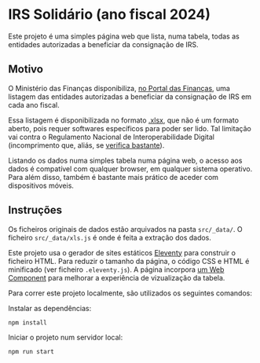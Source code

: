 # IRS Solidário (ano fiscal 2024)

Este projeto é uma simples página web que lista, numa tabela, todas as entidades autorizadas a beneficiar da consignação de IRS.

## Motivo

O Ministério das Finanças disponibiliza, [no Portal das Finanças](https://info.portaldasfinancas.gov.pt/pt/apoio_contribuinte/IRS/Pages/IRS_entidades_beneficiarias_consignacao.aspx), uma listagem das entidades autorizadas a beneficiar da consignação de IRS em cada ano fiscal.

Essa listagem é disponibilizada no formato [.xlsx](https://en.wikipedia.org/wiki/Microsoft_Excel#File_formats), que não é um formato aberto, pois requer softwares específicos para poder ser lido. Tal limitação vai contra o Regulamento Nacional de Interoperabilidade Digital (incomprimento que, aliás, se [verifica bastante](https://ansol.org/normasabertas/rnid)).

Listando os dados numa simples tabela numa página web, o acesso aos dados é compatível com qualquer browser, em qualquer sistema operativo. Para além disso, também é bastante mais prático de aceder com dispositivos móveis.

## Instruções

Os ficheiros originais de dados estão arquivados na pasta `src/_data/`. O ficheiro `src/_data/xls.js` é onde é feita a extração dos dados.

Este projeto usa o gerador de sites estáticos [Eleventy](https://www.11ty.dev/) para construir o ficheiro HTML. Para reduzir o tamanho da página, o código CSS e HTML é minificado (ver ficheiro `.eleventy.js`). A página incorpora [um Web Component](https://github.com/colinaut/action-table) para melhorar a experiência de vizualização da tabela.

Para correr este projeto localmente, são utilizados os seguintes comandos:

Instalar as dependências:
```bash
npm install
```

Iniciar o projeto num servidor local:
```bash
npm run start
```

